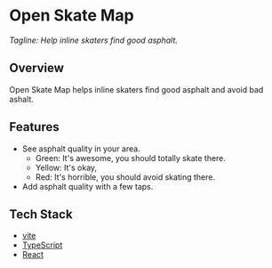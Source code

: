 # Open Skate Map

_Tagline: Help inline skaters find good asphalt._

## Overview

Open Skate Map helps inline skaters find good asphalt and avoid bad ashalt.

## Features

- See asphalt quality in your area.
    - Green: It's awesome, you should totally skate there.
    - Yellow: It's okay,
    - Red: It's horrible, you should avoid skating there.
- Add asphalt quality with a few taps.

## Tech Stack

- [vite](https://vite.dev/)
- [TypeScript](https://www.typescriptlang.org/)
- [React](https://react.dev/)
